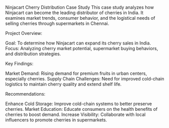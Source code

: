 Ninjacart Cherry Distribution Case Study
This case study analyzes how Ninjacart can become the leading distributor of cherries in India. It examines market trends, consumer behavior, and the logistical needs of selling cherries through supermarkets in Chennai.

Project Overview:

Goal: To determine how Ninjacart can expand its cherry sales in India.
Focus: Analyzing cherry market potential, supermarket buying behaviors, and distribution strategies.

Key Findings:

Market Demand: Rising demand for premium fruits in urban centers, especially cherries.
Supply Chain Challenges: Need for improved cold-chain logistics to maintain cherry quality and extend shelf life.

Recommendations:

Enhance Cold Storage: Improve cold-chain systems to better preserve cherries.
Market Education: Educate consumers on the health benefits of cherries to boost demand.
Increase Visibility: Collaborate with local influencers to promote cherries in supermarkets.
